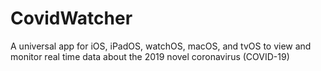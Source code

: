 # CovidWatcher
A universal app for iOS, iPadOS, watchOS, macOS, and tvOS to view and monitor real time data about the 2019 novel coronavirus (COVID-19)
